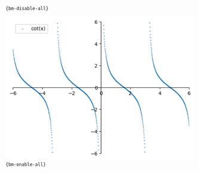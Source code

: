 `{bm-disable-all}`

![Graph(s) of cot(x)](calculus_b9a4a4f9daeadb4dae37ae26350d1398.png)
`{bm-enable-all}`

